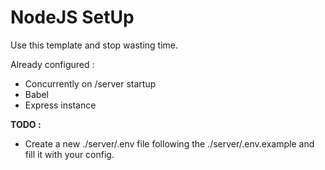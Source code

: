 # NodeJS SetUp
Use this template and stop wasting time.

Already configured :

- Concurrently on /server startup
- Babel
- Express instance


**TODO :**

- Create a new ./server/.env file following the ./server/.env.example and fill it with your config.
